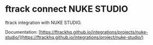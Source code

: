 # ftrack connect NUKE STUDIO

ftrack integration with NUKE STUDIO.

Documentation: [https://ftrackhq.github.io/integrations/projects/nuke-studio/](https://ftrackhq.github.io/integrations/project/nuke-studio/)



